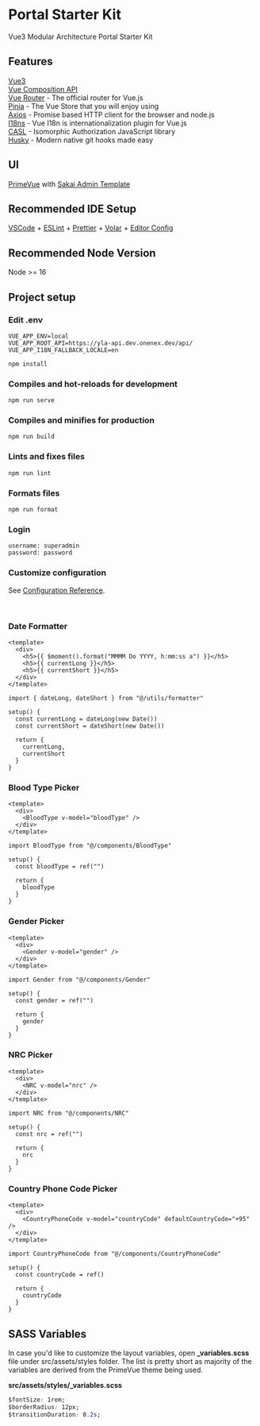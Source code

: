 # Portal Starter Kit

Vue3 Modular Architecture Portal Starter Kit

## Features

[Vue3](https://vuejs.org/)<br>
[Vue Composition API](https://vuejs.org/api/composition-api-setup.html)<br>
[Vue Router](https://router.vuejs.org/) - The official router for Vue.js<br>
[Pinia](https://pinia.vuejs.org/) - The Vue Store that you will enjoy using<br>
[Axios](https://axios-http.com/) - Promise based HTTP client for the browser and node.js<br>
[I18ns](https://vue-i18n.intlify.dev/) - Vue I18n is internationalization plugin for Vue.js<br>
[CASL](https://casl.js.org/v6/en/) - Isomorphic Authorization JavaScript library<br>
[Husky](https://typicode.github.io/husky/) - Modern native git hooks made easy<br>

## UI

[PrimeVue](http://www.primefaces.org/primevue/) with [Sakai Admin Template](https://github.com/primefaces/sakai-vue)
<br>

## Recommended IDE Setup

[VSCode](https://code.visualstudio.com/) + [ESLint](https://marketplace.visualstudio.com/items?itemName=dbaeumer.vscode-eslint) + [Prettier](https://marketplace.visualstudio.com/items?itemName=esbenp.prettier-vscode) + [Volar](https://marketplace.visualstudio.com/items?itemName=Vue.volar) + [Editor Config](https://marketplace.visualstudio.com/items?itemName=EditorConfig.EditorConfig)

## Recommended Node Version

Node >= 16
<br>

## Project setup

### Edit .env

```
VUE_APP_ENV=local
VUE_APP_ROOT_API=https://yla-api.dev.onenex.dev/api/
VUE_APP_I18N_FALLBACK_LOCALE=en
```

```
npm install
```

### Compiles and hot-reloads for development

```
npm run serve
```

### Compiles and minifies for production

```
npm run build
```

### Lints and fixes files

```
npm run lint
```

### Formats files

```
npm run format
```

### Login

```
username: superadmin
password: password
```

### Customize configuration

See [Configuration Reference](https://cli.vuejs.org/config/).

<br>

### Date Formatter

```html,js
<template>
  <div>
    <h5>{{ $moment().format("MMMM Do YYYY, h:mm:ss a") }}</h5>
    <h5>{{ currentLong }}</h5>
    <h5>{{ currentShort }}</h5>
  </div>
</template>

import { dateLong, dateShort } from "@/utils/formatter"

setup() {
  const currentLong = dateLong(new Date())
  const currentShort = dateShort(new Date())

  return {
    currentLong,
    currentShort
  }
}
```

### Blood Type Picker

```html,js
<template>
  <div>
    <BloodType v-model="bloodType" />
  </div>
</template>

import BloodType from "@/components/BloodType"

setup() {
  const bloodType = ref("")

  return {
    bloodType
  }
}
```

### Gender Picker

```html,js
<template>
  <div>
    <Gender v-model="gender" />
  </div>
</template>

import Gender from "@/components/Gender"

setup() {
  const gender = ref("")

  return {
    gender
  }
}
```

### NRC Picker

```html,js
<template>
  <div>
    <NRC v-model="nrc" />
  </div>
</template>

import NRC from "@/components/NRC"

setup() {
  const nrc = ref("")

  return {
    nrc
  }
}
```

### Country Phone Code Picker

```html,js
<template>
  <div>
    <CountryPhoneCode v-model="countryCode" defaultCountryCode="+95" />
  </div>
</template>

import CountryPhoneCode from "@/components/CountryPhoneCode"

setup() {
  const countryCode = ref()

  return {
    countryCode
  }
}
```

## SASS Variables

In case you'd like to customize the layout variables, open **\_variables.scss** file under src/assets/styles folder. The list is pretty short as majority of the variables are derived from the PrimeVue theme being used.

**src/assets/styles/\_variables.scss**

```css
$fontSize: 1rem;
$borderRadius: 12px;
$transitionDuration: 0.2s;
```

